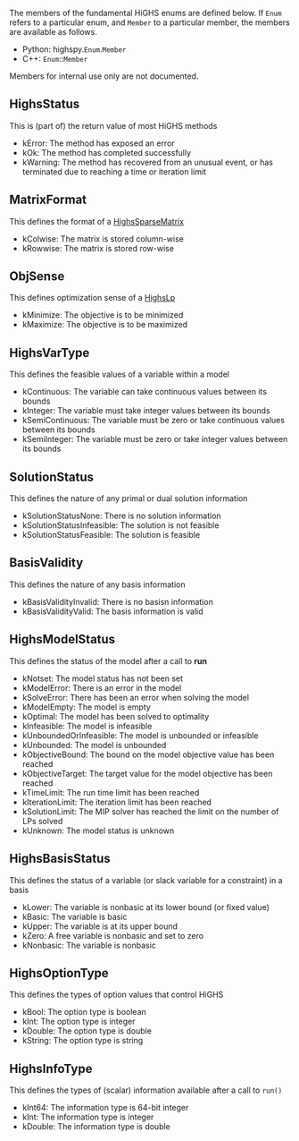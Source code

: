 The members of the fundamental HiGHS enums are defined below. If `Enum` refers to a particular enum, and `Member` to a particular member, the members are available as follows.

- Python: highspy.`Enum`.`Member`
- C++: `Enum`::`Member`

Members for internal use only are not documented.

## HighsStatus

This is (part of) the return value of most HiGHS methods

- kError: The method has exposed an error
- kOk: The method has completed successfully
- kWarning: The method has recovered from an unusual event, or has terminated due to reaching a time or iteration limit

## MatrixFormat

This defines the format of a [HighsSparseMatrix](https://ergo-code.github.io/HiGHS/dev/python/classes/#HighsSparseMatrix)

- kColwise: The matrix is stored column-wise
- kRowwise: The matrix is stored row-wise

## ObjSense

This defines optimization sense of a [HighsLp](https://ergo-code.github.io/HiGHS/dev/python/classes/#HighsLp)

- kMinimize: The objective is to be minimized
- kMaximize: The objective is to be maximized

## HighsVarType

This defines the feasible values of a variable within a model

- kContinuous: The variable can take continuous values between its bounds
- kInteger: The variable must take integer values between its bounds
- kSemiContinuous: The variable must be zero or take continuous values between its bounds
- kSemiInteger: The variable must be zero or take integer values between its bounds

## SolutionStatus

This defines the nature of any primal or dual solution information

- kSolutionStatusNone: There is no solution information
- kSolutionStatusInfeasible: The solution is not feasible
- kSolutionStatusFeasible: The solution is feasible

## BasisValidity

This defines the nature of any basis information

- kBasisValidityInvalid: There is no basisn information
- kBasisValidityValid: The basis information is valid

## HighsModelStatus

This defines the status of the model after a call to __run__

- kNotset: The model status has not been set
- kModelError: There is an error in the model
- kSolveError: There has been an error when solving the model
- kModelEmpty: The model is empty
- kOptimal: The model has been solved to optimality
- kInfeasible: The model is infeasible
- kUnboundedOrInfeasible: The model is unbounded or infeasible
- kUnbounded: The model is unbounded
- kObjectiveBound: The bound on the model objective value has been reached
- kObjectiveTarget: The target value for the model objective has been reached
- kTimeLimit: The run time limit has been reached
- kIterationLimit: The iteration limit has been reached
- kSolutionLimit: The MIP solver has reached the limit on the number of LPs solved
- kUnknown: The model status is unknown

## HighsBasisStatus

This defines the status of a variable (or slack variable for a constraint) in a basis

- kLower: The variable is nonbasic at its lower bound (or fixed value)
- kBasic: The variable is basic
- kUpper: The variable is at its upper bound
- kZero: A free variable is nonbasic and set to zero
- kNonbasic: The variable is nonbasic

## HighsOptionType

This defines the types of option values that control HiGHS

- kBool: The option type is boolean
- kInt: The option type is integer 
- kDouble: The option type is double 
- kString: The option type is string

## HighsInfoType

This defines the types of (scalar) information available after a call to `run()`

- kInt64: The information type is 64-bit integer 
- kInt: The information type is integer 
- kDouble: The information type is double 

